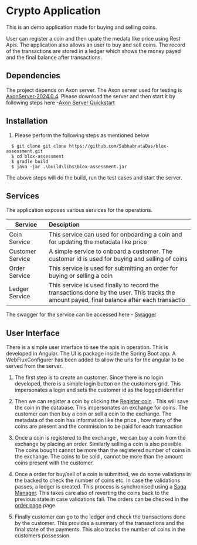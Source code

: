# Crypto Application

This is an demo application made for buying and selling coins.

User can register a coin and then upate the medata like price using Rest Apis.
The application also allows an user to buy and sell coins.
The record of the transactions are stored in a ledger which shows the money payed and the final balance after transactions.

## Dependencies
The project depends on Axon server. 
The Axon server used for testing is [AxonServer-2024.0.4](https://docs.axoniq.io/reference-guide/release-notes/rn-axon-server/rn-as-major-releases#release-2024.1).
Please download the server and then start it by following steps here -[Axon Server Quickstart](https://docs.axoniq.io/reference-guide/getting-started/quick-start)

## Installation

1. Please perform the following steps as mentioned below

 ```
   $ git clone git clone https://github.com/SubhabrataDas/blox-assessment.git
   $ cd blox-assessment
   $ gradle build
   $ java -jar .\build\libs\blox-assessment.jar

  ```
The above steps will do the build, run the test cases and start the server. 

## Services

The application exposes various services for the operations.

| Service           | Desciption                                                                                                                                
| -------------    |:--------------------------------------------------------------------------------------------------------------------------------------------      
| Coin Service     | This service can used for onboarding a coin and for updating the metadata like price                                                        
| Customer Service | A simple service to onboard a customer. The customer id is used for buying and selling of coins                                            
| Order Service    | This service is used for submitting an order for buying or selling a coin                                                                    
| Ledger Service   | This service is used finally to record the transactions done by the user. This tracks the amount payed, final balance after each transactio

The swagger for the service can be accessed here - [Swagger](http://localhost:8080/swagger-ui.html)

## User Interface

There is a simple user interface to see the apis in operation. This is developed in Angular. 
The UI is package inside the Spring Boot app. A WebFluxConfigurer has been added to allow the urls for the angular to be served from the server.

1. The first step is to create an customer. Since there is no login developed, there is a simple login button on the customers grid.
    This impersonates a login and sets the customer id as the logged identifier

2. Then we can register a coin by clicking the [Register coin](http://localhost:8080/coin-add-page) . This will save the coin in the database. This impersonates an exchange for coins.
   The customer can then buy a coin or sell a coin to the exchange. The metadata of the coin has information like the price , how many of the coins are present and the commission to be paid
   for each transaction

3. Once a coin is registered to the exchange , we can buy a coin from the exchange by placing an order. Similarly selling a coin is also possible.
   The coins bought cannot be more than the registered number of coins in the exchange.
   The coins to be sold , cannot be more than the amount coins present with the customer.

4. Once a order for buy/sell of a coin is submitted, we do some valiations in the backed to check the number of coins etc. In case the validations passes, a ledger is created.
   This process is synchronised using a [Saga Manager](https://docs.axoniq.io/reference-guide/v/3.1/part-ii-domain-logic/sagas). This takes care also of reverting the coins back to the
   previous state in case validations fail. The orders can be checked in the [order page](http://localhost:8080/order-status) page

5. Finally customer can go to the ledger and check the transactions done by the customer. This provides a summary of the transactions and the final state of the payments. This also tracks the number of
   coins in the customers possession. 


